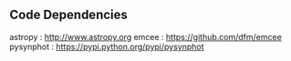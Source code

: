 Code Dependencies
---

astropy : http://www.astropy.org
emcee : https://github.com/dfm/emcee
pysynphot : https://pypi.python.org/pypi/pysynphot

